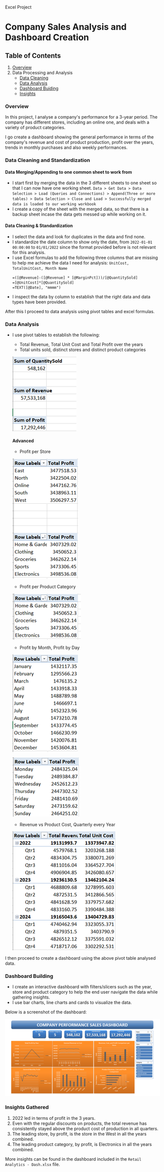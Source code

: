 Excel Project

# Company Sales Analysis and Dashboard Creation
## Table of Contents
1. [Overview](#overview)
2. Data Processing and Analysis
    - [Data Cleaning](#data-cleaning-and-standardization)
    - [Data Analysis](#data-analysis)
    - [Dashboard Buiding](#dashboard-building)
    - [Insights](#insights-gathered)


### Overview
In this project, I analyse a company's performance for a 3-year period. The company has different stores, including an online one, and deals with a variety of product categories.

I go create a dashboard showing the general performance in terms of the company's revenue and cost of product production, profit over the years, trends in monthly purchases and also weekly performances.

### Data Cleaning and Standardization
#### Data Merging/Appending to one common sheet to work from
- I start first by merging the data in the 3 different sheets to one sheet so that I can now have one working sheet. 
    `Data > Get Data > Data Selection > Load (Queries and Connections) > Append(Three or more tables) > Data Selection > Close and Load > Successfully merged data is loaded to our working workbook`
- I create a copy of the sheet with the merged data, so that there is a backup sheet incase the data gets messed up while working on it.
#### Data Cleaning & Standardization
- I select the data and look for duplicates in the data and find none.
- I standardize the date column to show only the date, from `2022-01-01 00:00:00` to `01/01/2022` since the format provided before is not relevant for this analysis.
- I use Excel formulas to add the following three columns that are missing to help me achieve the data I need for analysis: `UnitCost, TotalUnitCost, Month Name`
    ```excel
    =([@Revenue]-([@Revenue] * [@MarginPct]))/[@QuantitySold]
    =[@UnitCost]*[@QuantitySold]
    =TEXT([@Date], "mmmm")
    ```
- I inspect the data by column to establish that the right data and data types have been provided.

After this I proceed to data analysis using pivot tables and excel formulas.

### Data Analysis
- I use pivot tables to establish the following:
    - Total Revenue, Total Unit Cost and Total Profit over the years
    - Total units sold, distinct stores and distinct product categories
      
    ![alt text](assets/image.png)
    #### Advanced
    - Profit per Store
      
    ![alt text](assets/image2.png)
    - Profit per Product Category
      
    ![alt text](assets/image3.png)
    - Profit by Month, Profit by Day
      
    ![alt text](assets/image4.png)
  
    ![alt text](assets/image5.png)
    - Revenue vs Product Cost, Quarterly every Year
      
    ![alt text](assets/image7.png)

I then proceed to create a dashboard using the above pivot table analysed data.

### Dashboard Building
- I create an interactive dashboard with filters/slicers such as the year, store and product category to help the end user navigate the data while gathering insights.
- I use bar charts, line charts and cards to visualize the data.

Below is a screenshot of the dashboard:

![alt text](assets/dashboard.png)

### Insights Gathered
1. 2022 led in terms of profit in the 3 years.
2. Even with the regular discounts on products, the total revenue has consistently stayed above the product cost of production in all quarters.
3. The leading store, by profit, is the store in the West in all the years combined.
4. The leading product category, by profit, is Electronics in all the years combined.

More insights can be found in the dashboard included in the `Retail Analytics - Dash.xlsx` file.
